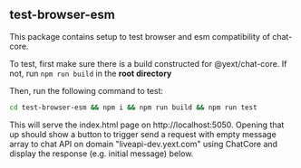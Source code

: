 ## test-browser-esm

This package contains setup to test browser and esm compatibility of chat-core.

To test, first make sure there is a build constructed for @yext/chat-core. If not, run `npm run build` in  the **root directory**

Then, run the following command to test:
```bash
cd test-browser-esm && npm i && npm run build && npm run test
```

This will serve the index.html page on http://localhost:5050. Opening that up should show a button to trigger send a request with empty message array to chat API on domain "liveapi-dev.yext.com" using ChatCore and display the response (e.g. initial message) below.